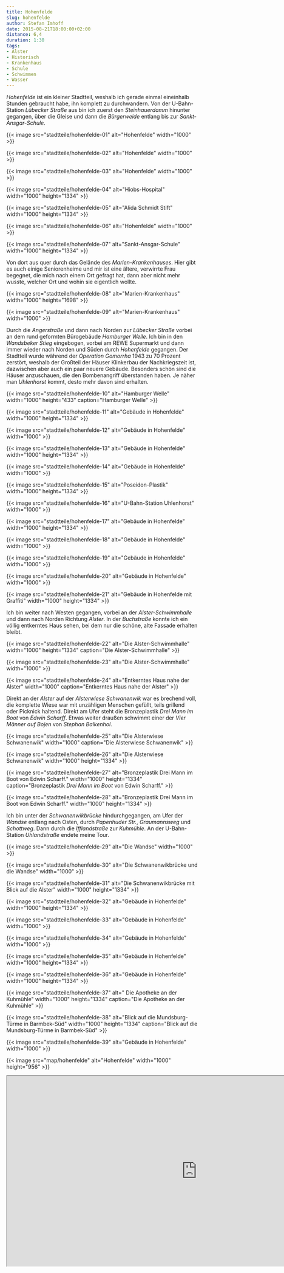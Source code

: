 ```yaml
---
title: Hohenfelde
slug: hohenfelde
author: Stefan Imhoff
date: 2015-08-21T18:00:00+02:00
distance: 6,4
duration: 1:30
tags:
- Alster
- Historisch
- Krankenhaus
- Schule
- Schwimmen
- Wasser
---
```


*Hohenfelde* ist ein kleiner Stadtteil, weshalb ich gerade einmal eineinhalb Stunden gebraucht habe, ihn komplett zu durchwandern. Von der U-Bahn-Station *Lübecker Straße* aus bin ich zuerst den *Steinhauerdamm* hinunter gegangen, über die Gleise und dann die *Bürgerweide* entlang bis zur *Sankt-Ansgar-Schule*.

{{< image src="stadtteile/hohenfelde-01" alt="Hohenfelde" width="1000" >}}

{{< image src="stadtteile/hohenfelde-02" alt="Hohenfelde" width="1000" >}}

{{< image src="stadtteile/hohenfelde-03" alt="Hohenfelde" width="1000" >}}

{{< image src="stadtteile/hohenfelde-04" alt="Hiobs-Hospital" width="1000" height="1334" >}}

{{< image src="stadtteile/hohenfelde-05" alt="Alida Schmidt Stift" width="1000" height="1334" >}}

{{< image src="stadtteile/hohenfelde-06" alt="Hohenfelde" width="1000" >}}

{{< image src="stadtteile/hohenfelde-07" alt="Sankt-Ansgar-Schule" width="1000" height="1334" >}}

Von dort aus quer durch das Gelände des *Marien-Krankenhauses*. Hier gibt es auch einige Seniorenheime und mir ist eine ältere, verwirrte Frau begegnet, die mich nach einem Ort gefragt hat, dann aber nicht mehr wusste, welcher Ort und wohin sie eigentlich wollte.

{{< image src="stadtteile/hohenfelde-08" alt="Marien-Krankenhaus" width="1000" height="1698" >}}

{{< image src="stadtteile/hohenfelde-09" alt="Marien-Krankenhaus" width="1000" >}}

Durch die *Angerstraße* und dann nach Norden zur *Lübecker Straße* vorbei an dem rund geformten Bürogebäude *Hamburger Welle*. Ich bin in den *Wandsbeker Stieg* eingebogen, vorbei am REWE Supermarkt und dann immer wieder nach Norden und Süden durch *Hohenfelde* gegangen. Der Stadtteil wurde während der *Operation Gomorrha* 1943 zu 70 Prozent zerstört, weshalb der Großteil der Häuser Klinkerbau der Nachkriegszeit ist, dazwischen aber auch ein paar neuere Gebäude. Besonders schön sind die Häuser anzuschauen, die den Bombenangriff überstanden haben. Je näher man *Uhlenhorst* kommt, desto mehr davon sind erhalten.

{{< image src="stadtteile/hohenfelde-10" alt="Hamburger Welle" width="1000" height="433" caption="Hamburger Welle" >}}

{{< image src="stadtteile/hohenfelde-11" alt="Gebäude in Hohenfelde" width="1000" height="1334" >}}

{{< image src="stadtteile/hohenfelde-12" alt="Gebäude in Hohenfelde" width="1000" >}}

{{< image src="stadtteile/hohenfelde-13" alt="Gebäude in Hohenfelde" width="1000" height="1334" >}}

{{< image src="stadtteile/hohenfelde-14" alt="Gebäude in Hohenfelde" width="1000" >}}

{{< image src="stadtteile/hohenfelde-15" alt="Poseidon-Plastik" width="1000" height="1334" >}}

{{< image src="stadtteile/hohenfelde-16" alt="U-Bahn-Station Uhlenhorst" width="1000" >}}

{{< image src="stadtteile/hohenfelde-17" alt="Gebäude in Hohenfelde" width="1000" height="1334" >}}

{{< image src="stadtteile/hohenfelde-18" alt="Gebäude in Hohenfelde" width="1000" >}}

{{< image src="stadtteile/hohenfelde-19" alt="Gebäude in Hohenfelde" width="1000" >}}

{{< image src="stadtteile/hohenfelde-20" alt="Gebäude in Hohenfelde" width="1000" >}}

{{< image src="stadtteile/hohenfelde-21" alt="Gebäude in Hohenfelde mit Graffiti" width="1000" height="1334" >}}

Ich bin weiter nach Westen gegangen, vorbei an der *Alster-Schwimmhalle* und dann nach Norden Richtung *Alster*. In der *Buchstraße* konnte ich ein völlig entkerntes Haus sehen, bei dem nur die schöne, alte Fassade erhalten bleibt.

{{< image src="stadtteile/hohenfelde-22" alt="Die Alster-Schwimmhalle" width="1000" height="1334" caption="Die Alster-Schwimmhalle" >}}

{{< image src="stadtteile/hohenfelde-23" alt="Die Alster-Schwimmhalle" width="1000" >}}

{{< image src="stadtteile/hohenfelde-24" alt="Entkerntes Haus nahe der Alster" width="1000" caption="Entkerntes Haus nahe der Alster" >}}

Direkt an der *Alster* auf der *Alsterwiese Schwanenwik* war es brechend voll, die komplette Wiese war mit unzähligen Menschen gefüllt, teils grillend oder Picknick haltend. Direkt am Ufer steht die Bronzeplastik *Drei Mann im Boot* von *Edwin Scharff*. Etwas weiter draußen schwimmt einer der *Vier Männer auf Bojen* von *Stephan Balkenhol*.

{{< image src="stadtteile/hohenfelde-25" alt="Die Alsterwiese Schwanenwik" width="1000" caption="Die Alsterwiese Schwanenwik" >}}

{{< image src="stadtteile/hohenfelde-26" alt="Die Alsterwiese Schwanenwik" width="1000" height="1334" >}}

{{< image src="stadtteile/hohenfelde-27" alt="Bronzeplastik Drei Mann im Boot von Edwin Scharff." width="1000" height="1334" caption="Bronzeplastik <em>Drei Mann im Boot</em> von Edwin Scharff." >}}

{{< image src="stadtteile/hohenfelde-28" alt="Bronzeplastik Drei Mann im Boot von Edwin Scharff." width="1000" height="1334" >}}

Ich bin unter der *Schwanenwikbrücke* hindurchgegangen, am Ufer der *Wandse* entlang nach Osten, durch *Papenhuder Str.*, *Graumannsweg* und *Schottweg*. Dann durch die *Ifflandstraße* zur *Kuhmühle*. An der U-Bahn-Station *Uhlandstraße* endete meine Tour.

{{< image src="stadtteile/hohenfelde-29" alt="Die Wandse" width="1000" >}}

{{< image src="stadtteile/hohenfelde-30" alt="Die Schwanenwikbrücke und die Wandse" width="1000" >}}

{{< image src="stadtteile/hohenfelde-31" alt="Die Schwanenwikbrücke mit Blick auf die Alster" width="1000" height="1334" >}}

{{< image src="stadtteile/hohenfelde-32" alt="Gebäude in Hohenfelde" width="1000" height="1334" >}}

{{< image src="stadtteile/hohenfelde-33" alt="Gebäude in Hohenfelde" width="1000" >}}

{{< image src="stadtteile/hohenfelde-34" alt="Gebäude in Hohenfelde" width="1000" >}}

{{< image src="stadtteile/hohenfelde-35" alt="Gebäude in Hohenfelde" width="1000" height="1334" >}}

{{< image src="stadtteile/hohenfelde-36" alt="Gebäude in Hohenfelde" width="1000" height="1334" >}}

{{< image src="stadtteile/hohenfelde-37" alt=" Die Apotheke an der Kuhmühle" width="1000" height="1334" caption="Die Apotheke an der Kuhmühle" >}}

{{< image src="stadtteile/hohenfelde-38" alt="Blick auf die Mundsburg-Türme in Barmbek-Süd" width="1000" height="1334" caption="Blick auf die Mundsburg-Türme in Barmbek-Süd" >}}

{{< image src="stadtteile/hohenfelde-39" alt="Gebäude in Hohenfelde" width="1000" >}}

{{< image src="map/hohenfelde" alt="Hohenfelde" width="1000" height="956" >}}

<iframe class="map" src="https://www.google.com/maps/d/u/0/embed?mid=1rW1Yd6AvY-Fq5uKXtx_EOmvdBnY" width="1000" height="500"></iframe>
